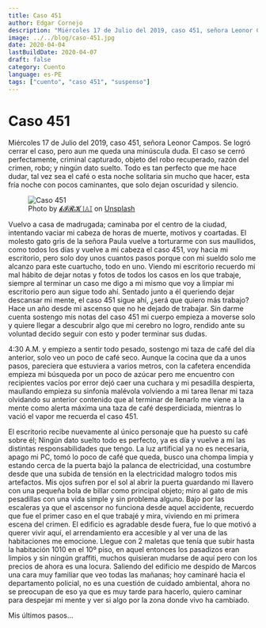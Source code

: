 ```yaml
---
title: Caso 451
author: Edgar Cornejo
description: "Miércoles 17 de Julio del 2019, caso 451, señora Leonor Campos. Se logro cerrar el caso, pero aun me queda una minúscula dudad. El caso se cerró perfectamente, criminal capturado, objeto del robo recuperado, razón del crimen, robo; y ningún dato suelto."
image: ../../blog/caso-451.jpg
date: 2020-04-04
lastBuildDate: 2020-04-07
draft: false
category: Cuento
language: es-PE
tags: ["cuento", "caso 451", "suspenso"]
---
```


# Caso 451

Miércoles 17 de Julio del 2019, caso 451, señora Leonor Campos. Se logró cerrar el caso, pero aun me queda una minúscula duda. El caso se cerró perfectamente, criminal capturado, objeto del robo recuperado, razón del crimen, robo; y ningún dato suelto. Todo es tan perfecto que me hace dudar, tal vez sea el café o esta noche solitaria sin mucho que hacer, esta fría noche con pocos caminantes, que solo dejan oscuridad y silencio.

<figure>
  <img src="../../blog/caso-451.jpg" alt="Caso 451"/>
  <figcaption>Photo by <a href="https://unsplash.com/es/@kirklai" title="𝓘𝓡𝓚 𝕝𝔸𝕀" target="_blank">𝓴𝓘𝓡𝓚 𝕝𝔸𝕀</a> on <a href="https://unsplash.com/" title="Unsplash" target="_blank">Unsplash</a></figcaption>
</figure>

Vuelvo a casa de madrugada; caminaba por el centro de la ciudad, intentando vaciar mi cabeza de horas de muerte, motivos y coartadas. El molesto gato gris de la señora Paula vuelve a torturarme con sus maullidos, como todos los días y vuelve a mi cabeza el caso 451, voy hacia mi escritorio, pero solo doy unos cuantos pasos porque con mi sueldo solo me alcanzo para este cuartucho, todo en uno. Viendo mi escritorio recuerdo mi mal hábito de dejar notas y fotos de todos los casos en los que trabaje, siempre al terminar un caso me digo a mi mismo que voy a limpiar mi escritorio pero aun sigue todo ahí. Sentado junto a él queriendo dejar descansar mi mente, el caso 451 sigue ahí, ¿será que quiero más trabajo? Hace un año desde mi ascenso que no he dejado de trabajar. Sin darme cuenta sostengo mis notas del caso 451 mi cuerpo empieza a moverse solo y quiere llegar a descubrir algo que mi cerebro no logro, rendido ante su voluntad decido seguir con esto y poder terminar sus dudas.

4:30 A.M. y empiezo a sentir todo pesado, sostengo mi taza de café del día anterior, solo veo un poco de café seco. Aunque la cocina que da a unos pasos, pareciera que estuviera a varios metros, con la cafetera encendida empieza mi búsqueda por un poco de azúcar pero me encuentro con recipientes vacíos por error dejó caer una cuchara y mi pesadilla despierta, maullando empieza su sinfonía malévola volviendo a mi tarea llenar mi taza olvidando su anterior contenido que al terminar de llenarlo me viene a la mente como alerta máxima una taza de café desperdiciada, mientras lo vació el vapor me recuerda el caso 451.

El escritorio recibe nuevamente al único personaje que ha puesto su café sobre él; Ningún dato suelto todo es perfecto, ya es día y vuelve a mí las distintas responsabilidades que tengo. La luz artificial ya no es necesaria, apago mi PC, tomó lo poco de café que queda, busco una chompa limpia y estando cerca de la puerta bajó la palanca de electricidad, una costumbre desde que una subida de tensión en la electricidad malogro todos mis artefactos. Mis ojos sufren por el sol al abrir la puerta guardando mi llavero con una pequeña bola de billar como principal objeto; miro al gato de mis pesadillas con una vida simple y sin problema alguno. Bajo por las escaleras ya que el ascensor no funciona desde aquel accidente, recuerdo que fue el primer caso en el que trabajé y mira, viviendo en mi primera escena del crimen. El edificio es agradable desde fuera, fue lo que motivó a querer vivir aquí, el arrendamiento era accesible y al ver una de las habitaciones me emocione. Llegue con 2 maletas que tenía que subir hasta la habitación 1010 en el 10º piso, en aquel entonces los pasadizos eran limpios y sin ningún graffiti, muchos quisieran mudarse de aquí pero con los precios de ahora es una locura. Saliendo del edificio me despido de Marcos una cara muy familiar que veo todas las mañanas; hoy caminaré hacia el departamento policial, no es una cuestión de cuidado ambiental, ahora no se preocupan de eso ya que es muy tarde para hacerlo, quiero caminar para despejar mi mente y ver si algo por la zona donde vivo ha cambiado.

Mis últimos pasos…
